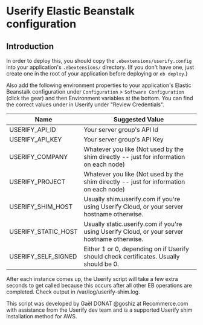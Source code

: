 # Userify Elastic Beanstalk configuration

## Introduction

In order to deploy this, you should copy the `.ebextensions/userify.config` into your application's `.ebextensions/` directory. (If you don't have one, just create one in the root of your application before deploying or `eb deploy`.)

Also add the following environment properties to your application's Elastic Beanstalk configuration under `Configuration` > `Software Configuration` (click the gear) and then Environment variables at the bottom. You can find the correct values under in Userify under "Review Credentials".


| **Name**             | **Suggested Value**                                                                           |
| -------------------- | --------------------------------------------------------------------------------------------- |
| USERIFY_API_ID       | Your server group's API Id                                                                    |
| USERIFY_API_KEY      | Your server group's API Key                                                                   |
| USERIFY_COMPANY      | Whatever you like (Not used by the shim directly -- just for information on each node)        |
| USERIFY_PROJECT      | Whatever you like (Not used by the shim directly -- just for information on each node)        |
| USERIFY_SHIM_HOST    | Usually shim.userify.com if you're using Userify Cloud, or your server hostname otherwise.    |
| USERIFY_STATIC_HOST  | Usually static.userify.com if you're using Userify Cloud, or your server hostname otherwise.  |
| USERIFY_SELF_SIGNED  | Either 1 or 0, depending on if Userify should check certificates. Usually should be 0.        |

After each instance comes up, the Userify script will take a few extra seconds to get called because this occurs after all other EB operations are completed. Check output in /var/log/userify-shim.log.

This script was developed by Gaël DONAT @goshiz at Recommerce.com with assistance from the Userify dev team and *is* a supported Userify shim installation method for AWS.
